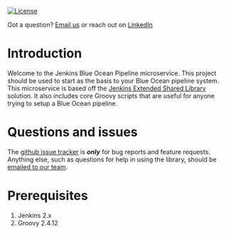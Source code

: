 [![License](https://img.shields.io/badge/License-BSD%203--Clause-blue.svg)](https://opensource.org/licenses/BSD-3-Clause)

Got a question?  [Email us](http://www.pacificwebconsulting.com/contact/) or reach out on [LinkedIn](https://www.linkedin.com/in/alombardo/)

# Introduction

Welcome to the Jenkins Blue Ocean Pipeline microservice.  This project should be used to start as the basis to your
Blue Ocean pipeline system.  This microservice is based off the [Jenkins Extended Shared Library](https://jenkins.io/doc/book/pipeline/shared-libraries/)
solution.  It also includes core Groovy scripts that are useful for anyone trying to setup a Blue Ocean pipeline.


# Questions and issues

The [github issue tracker](https://github.com/AnthonyL22/pipeline-microservice/issues) is **_only_** for bug reports and
feature requests. Anything else, such as questions for help in using the library, should be [emailed to our team](http://www.pacificwebconsulting.com/contact/).

# Prerequisites

1. Jenkins 2.x
2. Groovy 2.4.12
